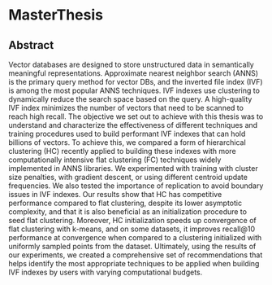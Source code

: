 # MasterThesis

## Abstract

Vector databases are designed to store unstructured data in semantically meaningful representations. Approximate nearest neighbor search (ANNS) is the primary query method for vector DBs, and the inverted file index (IVF) is among the most popular ANNS techniques. IVF indexes use clustering to dynamically reduce the search space based on the query. A high-quality IVF index minimizes the number of vectors that need to be scanned to reach high recall. The objective we set out to achieve with this thesis was to understand and characterize the effectiveness of different techniques and training procedures used to build performant IVF indexes that can hold billions of vectors. To achieve this, we compared a form of hierarchical clustering (HC) recently applied to building these indexes with more computationally intensive flat clustering (FC) techniques widely implemented in ANNS libraries. We experimented with training with cluster size penalties, with gradient descent, or using different centroid update frequencies. We also tested the importance of replication to avoid boundary issues in IVF indexes. Our results show that HC has competitive performance compared to flat clustering, despite its lower asymptotic complexity, and that it is also beneficial as an initialization procedure to seed flat clustering. Moreover, HC initialization speeds up convergence of flat clustering with k-means, and on some datasets, it improves recall@10 performance at convergence when compared to a clustering initialized with uniformly sampled points from the dataset. Ultimately, using the results of our experiments, we created a comprehensive set of recommendations that helps identify the most appropriate techniques to be applied when building IVF indexes by users with varying computational budgets.
